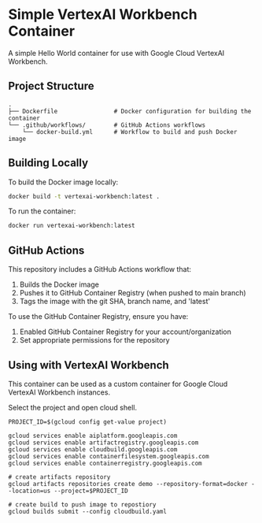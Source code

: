 # Simple VertexAI Workbench Container

A simple Hello World container for use with Google Cloud VertexAI Workbench.

## Project Structure

```
.
├── Dockerfile                # Docker configuration for building the container
└── .github/workflows/        # GitHub Actions workflows
    └── docker-build.yml      # Workflow to build and push Docker image
```

## Building Locally

To build the Docker image locally:

```bash
docker build -t vertexai-workbench:latest .
```

To run the container:

```bash
docker run vertexai-workbench:latest
```

## GitHub Actions

This repository includes a GitHub Actions workflow that:

1. Builds the Docker image
2. Pushes it to GitHub Container Registry (when pushed to main branch)
3. Tags the image with the git SHA, branch name, and 'latest'

To use the GitHub Container Registry, ensure you have:
1. Enabled GitHub Container Registry for your account/organization
2. Set appropriate permissions for the repository

## Using with VertexAI Workbench

This container can be used as a custom container for Google Cloud VertexAI Workbench instances.

Select the project and open cloud shell.
```
PROJECT_ID=$(gcloud config get-value project)

gcloud services enable aiplatform.googleapis.com
gcloud services enable artifactregistry.googleapis.com
gcloud services enable cloudbuild.googleapis.com
gcloud services enable containerfilesystem.googleapis.com
gcloud services enable containerregistry.googleapis.com

# create artifacts repository
gcloud artifacts repositories create demo --repository-format=docker --location=us --project=$PROJECT_ID

# create build to push image to repostiory
gcloud builds submit --config cloudbuild.yaml
```
